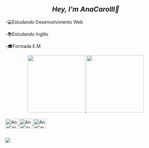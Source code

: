 <div align="center">
<i>
<H2>Hey, I'm AnaCarolll👋</hH2>
</i>
</div>




-💻Estudando Desenvolvimento Web

-📚Estudando Inglês

-🎓Formada E.M





<div align="center">
  <a href="https://github.com/AnaCarolll">
  <img height="180em" src="https://github-readme-stats.vercel.app/api?username=anacarolll&show_icons=true&theme=radical&include_all_commits=true&count_private=true"/>
  <img height="180em" src="https://github-readme-stats.vercel.app/api/top-langs/?username=anacarolll&layout=compact&langs_count=7&theme=radical"/>
</div>


<div style="display: inline_block"><br>
   <img align="center" alt="AnaCarolll-Js" height="30" width="40"  src= "https://cdn.jsdelivr.net/gh/devicons/devicon/icons/javascript/javascript-original.svg">
  <img align="center" alt="AnaCarolll-Js" height="30" width="40" src="https://cdn.jsdelivr.net/gh/devicons/devicon/icons/html5/html5-original.svg" />
  <img align="center" alt="AnaCarolll-Js" height="30" width="40" src="https://cdn.jsdelivr.net/gh/devicons/devicon/icons/css3/css3-original.svg" />
  
   ##
   
<div>
  
   
   <a href = "https://www.linkedin.com/in/ana-carolina-dev/" target= "_blank"> <img src = "https://img.shields.io/badge/LinkedIn-0077B5?style=for-the-badge&logo=linkedin&logoColor=white"  target="_blank"></a>
   
   
   
   </div>

